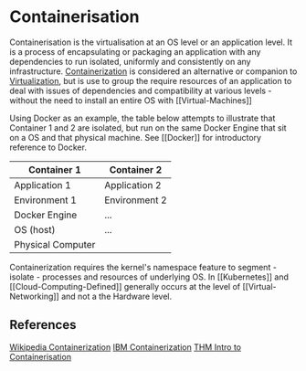 
# Containerisation

Containerisation is the virtualisation at an OS level or an application level. It is a process of encapsulating or packaging an application with any dependencies to run isolated,  uniformly and consistently on any infrastructure. [Containerization](https://www.ibm.com/uk-en/cloud/learn/containerization) is considered an alternative or companion to [Virtualization](https://www.ibm.com/uk-en/cloud/learn/virtualization-a-complete-guide), but is use to group the require resources of an application to deal with issues of dependencies and compatibility at various levels - without the need to install an entire OS with [[Virtual-Machines]]

Using Docker as an example, the table below attempts to illustrate that Container 1 and 2 are isolated, but run on the same Docker Engine that sit on a OS and that physical machine. See [[Docker]] for introductory reference to Docker.

**Container 1** | **Container 2**
--- | --- 
Application 1 | Application 2
Environment 1 | Environment 2
Docker Engine | ...
OS (host) | ...
Physical Computer |

Containerization requires the kernel's namespace feature to segment - isolate - processes and resources of underlying OS. In [[Kubernetes]] and [[Cloud-Computing-Defined]] generally occurs at the level of [[Virtual-Networking]] and not a the Hardware level.

## References

[Wikipedia Containerization](https://en.wikipedia.org/wiki/Containerization_(computing))
[IBM Containerization](https://www.ibm.com/uk-en/cloud/learn/containerization)
[THM Intro to Containerisation](https://tryhackme.com/room/introtocontainerisation)